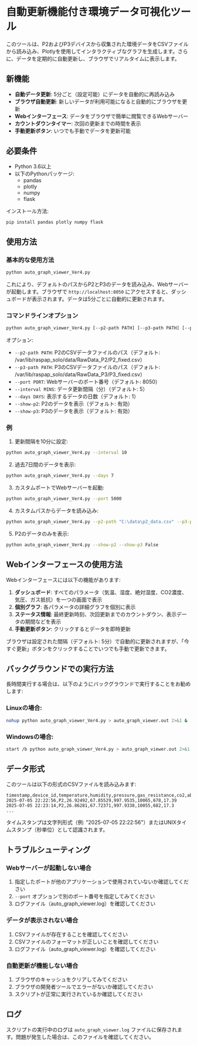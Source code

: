 # 自動更新機能付き環境データ可視化ツール

このツールは、P2およびP3デバイスから収集された環境データをCSVファイルから読み込み、Plotlyを使用してインタラクティブなグラフを生成します。さらに、データを定期的に自動更新し、ブラウザでリアルタイムに表示します。

## 新機能

- **自動データ更新**: 5分ごと（設定可能）にデータを自動的に再読み込み
- **ブラウザ自動更新**: 新しいデータが利用可能になると自動的にブラウザを更新
- **Webインターフェース**: データをブラウザで簡単に閲覧できるWebサーバー
- **カウントダウンタイマー**: 次回の更新までの時間を表示
- **手動更新ボタン**: いつでも手動でデータを更新可能

## 必要条件

- Python 3.6以上
- 以下のPythonパッケージ:
  - pandas
  - plotly
  - numpy
  - flask

インストール方法:

```bash
pip install pandas plotly numpy flask
```

## 使用方法

### 基本的な使用方法

```bash
python auto_graph_viewer_Ver4.py
```

これにより、デフォルトのパスからP2とP3のデータを読み込み、Webサーバーが起動します。ブラウザで `http://localhost:8050` にアクセスすると、ダッシュボードが表示されます。データは5分ごとに自動的に更新されます。

### コマンドラインオプション

```bash
python auto_graph_viewer_Ver4.py [--p2-path PATH] [--p3-path PATH] [--port PORT] [--interval MINS] [--days DAYS]
```

オプション:
- `--p2-path PATH`: P2のCSVデータファイルのパス（デフォルト: /var/lib/raspap_solo/data/RawData_P2/P2_fixed.csv）
- `--p3-path PATH`: P3のCSVデータファイルのパス（デフォルト: /var/lib/raspap_solo/data/RawData_P3/P3_fixed.csv）
- `--port PORT`: Webサーバーのポート番号（デフォルト: 8050）
- `--interval MINS`: データ更新間隔（分）（デフォルト: 5）
- `--days DAYS`: 表示するデータの日数（デフォルト: 1）
- `--show-p2`: P2のデータを表示（デフォルト: 有効）
- `--show-p3`: P3のデータを表示（デフォルト: 有効）

### 例

1. 更新間隔を10分に設定:

```bash
python auto_graph_viewer_Ver4.py --interval 10
```

2. 過去7日間のデータを表示:

```bash
python auto_graph_viewer_Ver4.py --days 7
```

3. カスタムポートでWebサーバーを起動:

```bash
python auto_graph_viewer_Ver4.py --port 5000
```

4. カスタムパスからデータを読み込み:

```bash
python auto_graph_viewer_Ver4.py --p2-path "C:\data\p2_data.csv" --p3-path "C:\data\p3_data.csv"
```

5. P2のデータのみを表示:

```bash
python auto_graph_viewer_Ver4.py --show-p2 --show-p3 False
```

## Webインターフェースの使用方法

Webインターフェースには以下の機能があります:

1. **ダッシュボード**: すべてのパラメータ（気温、湿度、絶対湿度、CO2濃度、気圧、ガス抵抗）を一つの画面で表示
2. **個別グラフ**: 各パラメータの詳細グラフを個別に表示
3. **ステータス情報**: 最終更新時刻、次回更新までのカウントダウン、表示データの期間などを表示
4. **手動更新ボタン**: クリックするとデータを即時更新

ブラウザは設定された間隔（デフォルト: 5分）で自動的に更新されますが、「今すぐ更新」ボタンをクリックすることでいつでも手動で更新できます。

## バックグラウンドでの実行方法

長時間実行する場合は、以下のようにバックグラウンドで実行することをお勧めします:

### Linuxの場合:

```bash
nohup python auto_graph_viewer_Ver4.py > auto_graph_viewer.out 2>&1 &
```

### Windowsの場合:

```bash
start /b python auto_graph_viewer_Ver4.py > auto_graph_viewer.out 2>&1
```

## データ形式

このツールは以下の形式のCSVファイルを読み込みます:

```
timestamp,device_id,temperature,humidity,pressure,gas_resistance,co2,absolute_humidity
2025-07-05 22:22:56,P2,26.92492,67.85529,997.9535,10065,678,17.39
2025-07-05 22:23:14,P2,26.86281,67.72371,997.9338,10055,682,17.3
...
```

タイムスタンプは文字列形式（例: "2025-07-05 22:22:56"）またはUNIXタイムスタンプ（秒単位）として認識されます。

## トラブルシューティング

### Webサーバーが起動しない場合

1. 指定したポートが他のアプリケーションで使用されていないか確認してください
2. `--port` オプションで別のポート番号を指定してみてください
3. ログファイル（auto_graph_viewer.log）を確認してください

### データが表示されない場合

1. CSVファイルが存在することを確認してください
2. CSVファイルのフォーマットが正しいことを確認してください
3. ログファイル（auto_graph_viewer.log）を確認してください

### 自動更新が機能しない場合

1. ブラウザのキャッシュをクリアしてみてください
2. ブラウザの開発者ツールでエラーがないか確認してください
3. スクリプトが正常に実行されているか確認してください

## ログ

スクリプトの実行中のログは `auto_graph_viewer.log` ファイルに保存されます。問題が発生した場合は、このファイルを確認してください。